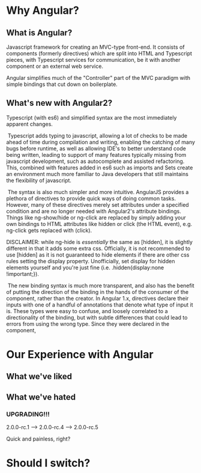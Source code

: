 # Why Angular?

## What is Angular?

Javascript framework for creating an MVC-type front-end. It consists of components (formerly directives) which are split into HTML and Typescript pieces, with Typescript services for communication, be it with another component or an external web service.



Angular simplifies much of the "Controller" part of the MVC paradigm with simple bindings that cut down on boilerplate.









## What's new with Angular2?

Typescript (with es6) and simplified syntax are the most immediately apparent changes.



​	Typescript adds typing to javascript, allowing a lot of checks to be made ahead of time during compilation and writing, enabling the catching of many bugs before runtime, as well as allowing IDE's to better understand code being written, leading to support of many features typically missing from javascript development, such as autocomplete and assisted refactoring. This, combined with features added in es6 such as imports and Sets create an environment much more familiar to Java developers that still maintains the flexibility of javascript.



​	The syntax is also much simpler and more intuitive. AngularJS provides a plethora of directives to provide quick ways of doing common tasks. However, many of these directives merely set attributes under a specified condition and are no longer needed with Angular2's attribute bindings. Things like ng-show/hide or ng-click are replaced by simply adding your own bindings to HTML attributes like hidden or click (the HTML event), e.g. ng-click gets replaced with (click).



DISCLAIMER: while ng-hide is *essentially* the same as [hidden], it is slightly different in that it adds some extra css. Officially, it is not recommended to use [hidden] as it is not guaranteed to hide elements if there are other css rules setting the display property. Unofficially, set display for hidden elements yourself and you're just fine (i.e. .hidden{display:none !important;}).



​	The new binding syntax is much more transparent, and also has the benefit of putting the direction of the binding in the hands of the consumer of the component, rather than the creator. In Angular 1.x, directives declare their inputs with one of a handful of annotations that denote what type of input it is. These types were easy to confuse, and loosely correlated to a directionality of the binding, but with subtle differences that could lead to errors from using the wrong type. Since they were declared in the component, 





















# Our Experience with Angular

## What we've liked









## What we've hated







### UPGRADING!!!

2.0.0-rc.1 --> 2.0.0-rc.4 --> 2.0.0-rc.5

Quick and painless, right?















# Should I switch?





